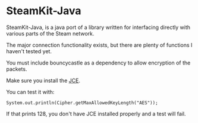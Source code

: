 SteamKit-Java
=============
SteamKit-Java, is a java port of a library written for interfacing directly with various parts of the Steam network.

The major connection functionality exists, but there are plenty of functions I haven't tested yet.

You must include bouncycastle as a dependency to allow encryption of the packets.

Make sure you install the [JCE](http://www.oracle.com/technetwork/java/javase/downloads/jce-7-download-432124.html).

You can test it with:

    System.out.println(Cipher.getMaxAllowedKeyLength("AES"));

If that prints 128, you don't have JCE installed properly and a test will fail.